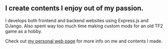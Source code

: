 ## I create contents I enjoy out of my passion.

I develops both frontend and backend websites using Express.js and DJango. Also spent way too much time making custom mods for an old TF2 game as a hobby.

Check out [my personal web page](https://fortytwofortytwo.github.io) for more info on me and contents I made.
